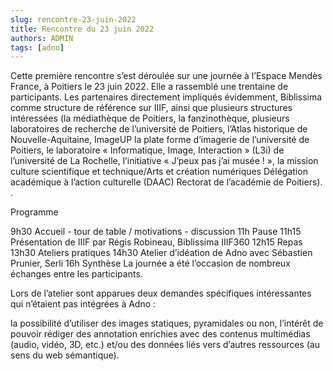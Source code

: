 ```yaml
---
slug: rencontre-23-juin-2022
title: Rencontre du 23 juin 2022
authors: ADMIN
tags: [adno]
---
```


Cette première rencontre s’est déroulée sur une journée à l’Espace Mendès France, à Poitiers le 23 juin 2022. Elle a rassemblé une trentaine de participants. Les partenaires directement impliqués évidemment, Biblissima comme structure de référence sur IIIF, ainsi que plusieurs structures intéressées (la médiathèque de Poitiers, la fanzinothèque, plusieurs laboratoires de recherche de l’université de Poitiers, l’Atlas historique de Nouvelle-Aquitaine, ImageUP la plate forme d’imagerie de l’université de Poitiers, le laboratoire « Informatique, Image, Interaction » (L3i) de l’université de La Rochelle, l’initiative « J’peux pas j’ai musée ! », la mission culture scientifique et technique/Arts et création numériques Délégation académique à l’action culturelle (DAAC) Rectorat de l’académie de Poitiers). .

Programme

9h30 Accueil - tour de table / motivations - discussion
11h Pause
11h15 Présentation de IIIF par Régis Robineau, Biblissima IIIF360
12h15 Repas
13h30 Ateliers pratiques
14h30 Atelier d’idéation de Adno avec Sébastien Prunier, Serli
16h Synthèse
La journée a été l’occasion de nombreux échanges entre les participants.

Lors de l’atelier sont apparues deux demandes spécifiques intéressantes qui n’étaient pas intégrées à Adno :

la possibilité d’utiliser des images statiques, pyramidales ou non,
l’intérêt de pouvoir rédiger des annotation enrichies avec des contenus multimédias (audio, vidéo, 3D, etc.) et/ou des données liés vers d’autres ressources (au sens du web sémantique).